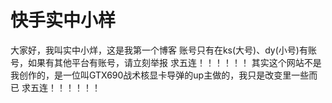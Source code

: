 # 快手实中小样
大家好，我叫实中小烊，这是我第一个博客
账号只有在ks(大号)、dy(小号)有账号，如果有其他平台有账号，请立刻举报
求五连！！！！！！
其实这个网站不是我创作的，是一位叫GTX690战术核显卡导弹的up主做的，我只是改变里一些而已
求五连！！！！！！











